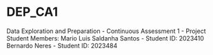 # DEP_CA1
Data Exploration and Preparation - Continuous Assessment 1 - Project
Student Members: 
Mario Luis Saldanha Santos - Student ID: 2023410
Bernardo Neres - Student ID: 2023484
